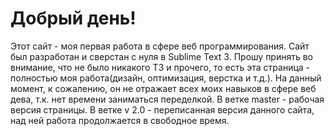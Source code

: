 # Добрый день!
Этот сайт - моя первая работа в сфере веб программирования. Сайт был разработан и сверстан с нуля в Sublime Text 3. Прошу принять во внимание, что не было никакого ТЗ и прочего, то есть эта страница - полностью моя работа(дизайн, оптимизация, верстка и т.д.). На данный момент, к сожалению, он не отражает всех моих навыков в сфере веб дева, т.к. нет времени заниматься переделкой. В ветке master - рабочая версия страницы. В ветке v 2.0 - переписанная версия данного сайта, над ней работа продолжается в свободное время.
